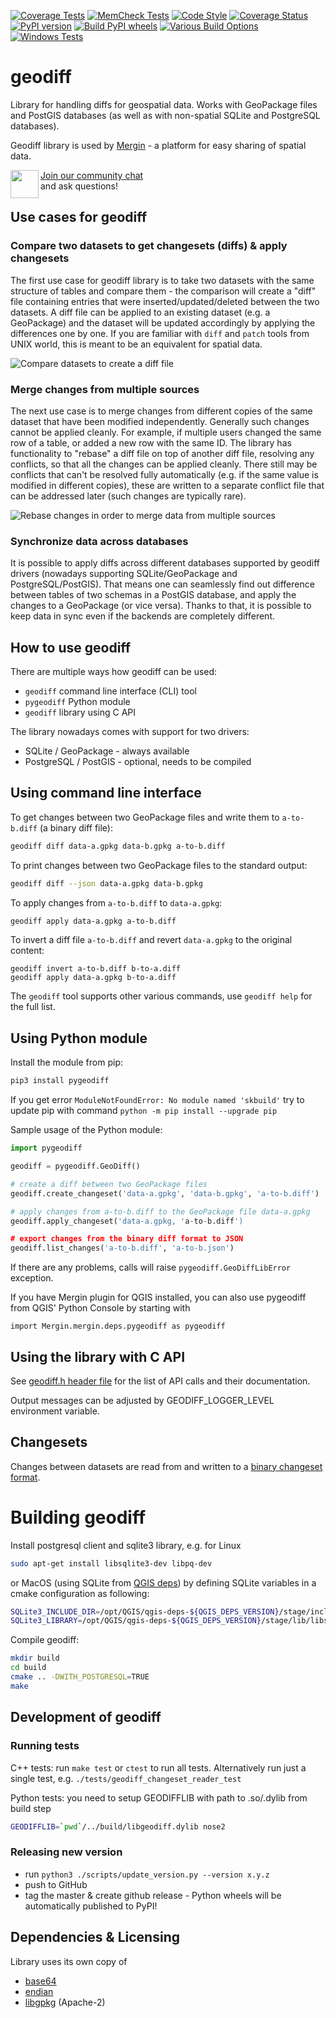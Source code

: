 [![Coverage Tests](https://github.com/lutraconsulting/geodiff/workflows/Coverage%20Tests/badge.svg)](https://github.com/lutraconsulting/geodiff/actions?query=workflow%3A%22Coverage+Tests%22)
[![MemCheck Tests](https://github.com/lutraconsulting/geodiff/workflows/MemCheck%20Tests/badge.svg)](https://github.com/lutraconsulting/geodiff/actions?query=workflow%3A%22MemCheck+Tests%22)
[![Code Style](https://github.com/lutraconsulting/geodiff/workflows/Code%20Layout/badge.svg)](https://github.com/lutraconsulting/geodiff/actions?query=workflow%3A%22Code+Layout%22)
[![Coverage Status](https://img.shields.io/coveralls/lutraconsulting/geodiff.svg)](https://coveralls.io/github/lutraconsulting/geodiff?branch=master)
[![PyPI version](https://badge.fury.io/py/pygeodiff.svg)](https://badge.fury.io/py/pygeodiff)
[![Build PyPI wheels](https://github.com/lutraconsulting/geodiff/actions/workflows/python_packages.yml/badge.svg)](https://github.com/lutraconsulting/geodiff/actions/workflows/python_packages.yml)
[![Various Build Options](https://github.com/lutraconsulting/geodiff/actions/workflows/build_options_test.yml/badge.svg)](https://github.com/lutraconsulting/geodiff/actions/workflows/build_options_test.yml)
[![Windows Tests](https://github.com/lutraconsulting/geodiff/actions/workflows/win_tests.yml/badge.svg)](https://github.com/lutraconsulting/geodiff/actions/workflows/win_tests.yml)

# geodiff

Library for handling diffs for geospatial data. Works with GeoPackage files and PostGIS databases (as well as with non-spatial SQLite and PostgreSQL databases).

Geodiff library is used by [Mergin](https://public.cloudmergin.com/) - a platform for easy sharing of spatial data.

<div><img align="left" width="45" height="45" src="https://raw.githubusercontent.com/MerginMaps/docs/main/src/.vuepress/public/slack.svg"><a href="https://merginmaps.com/community/join">Join our community chat</a><br/>and ask questions!</div>

## Use cases for geodiff


### Compare two datasets to get changesets (diffs) & apply changesets

The first use case for geodiff library is to take two datasets with the same structure of tables and compare them - the comparison will create a "diff" file containing entries that were inserted/updated/deleted between the two datasets. A diff file can be applied to an existing dataset (e.g. a GeoPackage) and the dataset will be updated accordingly by applying the differences one by one. If you are familiar with `diff` and `patch` tools from UNIX world, this is meant to be an equivalent for spatial data.

![Compare datasets to create a diff file](docs/img/geodiff-diff.png)

### Merge changes from multiple sources

The next use case is to merge changes from different copies of the same dataset that have been modified independently. Generally such changes cannot be applied cleanly. For example, if multiple users changed the same row of a table, or added a new row with the same ID. The library has functionality to "rebase" a diff file on top of another diff file, resolving any conflicts, so that all the changes can be applied cleanly. There still may be conflicts that can't be resolved fully automatically (e.g. if the same value is modified in different copies), these are written to a separate conflict file that can be addressed later (such changes are typically rare).

![Rebase changes in order to merge data from multiple sources](docs/img/geodiff-rebase.png)

### Synchronize data across databases

It is possible to apply diffs across different databases supported by geodiff drivers (nowadays supporting SQLite/GeoPackage and PostgreSQL/PostGIS). That means one can seamlessly find out difference between tables of two schemas in a PostGIS database, and apply the changes to a GeoPackage (or vice versa). Thanks to that, it is possible to keep data in sync even if the backends are completely different.

## How to use geodiff

There are multiple ways how geodiff can be used:

- `geodiff` command line interface (CLI) tool
- `pygeodiff` Python module
- `geodiff` library using C API

The library nowadays comes with support for two drivers:
- SQLite / GeoPackage - always available
- PostgreSQL / PostGIS - optional, needs to be compiled


## Using command line interface

To get changes between two GeoPackage files and write them to `a-to-b.diff` (a binary diff file):
```bash
geodiff diff data-a.gpkg data-b.gpkg a-to-b.diff
```

To print changes between two GeoPackage files to the standard output:
```bash
geodiff diff --json data-a.gpkg data-b.gpkg
```

To apply changes from `a-to-b.diff` to `data-a.gpkg`:
```bash
geodiff apply data-a.gpkg a-to-b.diff
```

To invert a diff file `a-to-b.diff` and revert `data-a.gpkg` to the original content:
```base
geodiff invert a-to-b.diff b-to-a.diff
geodiff apply data-a.gpkg b-to-a.diff
```

The `geodiff` tool supports other various commands, use `geodiff help` for the full list.

## Using Python module

Install the module from pip:
```bash
pip3 install pygeodiff
```

If you get error `ModuleNotFoundError: No module named 'skbuild'` try to update pip with command
`python -m pip install --upgrade pip`

Sample usage of the Python module:

```python
import pygeodiff

geodiff = pygeodiff.GeoDiff()

# create a diff between two GeoPackage files
geodiff.create_changeset('data-a.gpkg', 'data-b.gpkg', 'a-to-b.diff')

# apply changes from a-to-b.diff to the GeoPackage file data-a.gpkg
geodiff.apply_changeset('data-a.gpkg, 'a-to-b.diff')

# export changes from the binary diff format to JSON
geodiff.list_changes('a-to-b.diff', 'a-to-b.json')
```

If there are any problems, calls will raise `pygeodiff.GeoDiffLibError` exception. 

If you have Mergin plugin for QGIS installed, you can also use pygeodiff from QGIS' Python Console by starting with 

```
import Mergin.mergin.deps.pygeodiff as pygeodiff
```


## Using the library with C API

See [geodiff.h header file](https://github.com/lutraconsulting/geodiff/blob/master/geodiff/src/geodiff.h) for the list of API calls and their documentation.

Output messages can be adjusted by GEODIFF_LOGGER_LEVEL environment variable.

## Changesets

Changes between datasets are read from and written to a [binary changeset format](docs/changeset-format.md).

# Building geodiff

Install postgresql client and sqlite3 library, e.g. for Linux
```bash
sudo apt-get install libsqlite3-dev libpq-dev
```
or MacOS (using SQLite from [QGIS deps](https://qgis.org/downloads/macos/deps/)) by defining SQLite variables in 
a cmake configuration as following:
```bash
SQLite3_INCLUDE_DIR=/opt/QGIS/qgis-deps-${QGIS_DEPS_VERSION}/stage/include 
SQLite3_LIBRARY=/opt/QGIS/qgis-deps-${QGIS_DEPS_VERSION}/stage/lib/libsqlite3.dylib 
```

Compile geodiff:
```bash
mkdir build
cd build
cmake .. -DWITH_POSTGRESQL=TRUE
make
```

## Development of geodiff 

### Running tests

C++ tests: run `make test` or `ctest` to run all tests. Alternatively run just a single test, e.g. `./tests/geodiff_changeset_reader_test`

Python tests: you need to setup GEODIFFLIB with path to .so/.dylib from build step
```bash
GEODIFFLIB=`pwd`/../build/libgeodiff.dylib nose2
```

### Releasing new version 

- run `python3 ./scripts/update_version.py --version x.y.z`
- push to GitHub
- tag the master & create github release - Python wheels will be automatically published to PyPI!

## Dependencies & Licensing

Library uses its own copy of
 - [base64](geodiff/src/3rdparty/base64utils.cpp)
 - [endian](geodiff/src/3rdparty/portableendian.h)
 - [libgpkg](https://github.com/luciad/libgpkg) (Apache-2)
